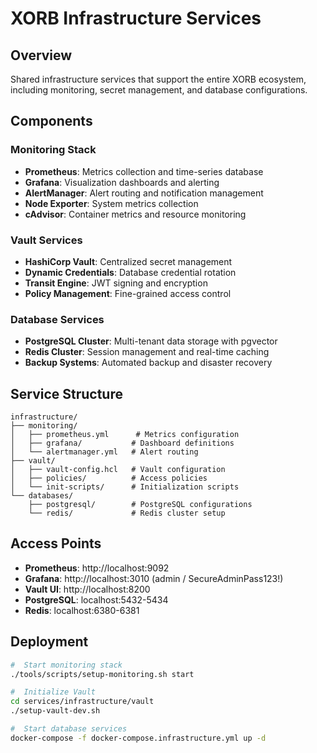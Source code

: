 #  XORB Infrastructure Services

##  Overview
Shared infrastructure services that support the entire XORB ecosystem, including monitoring, secret management, and database configurations.

##  Components

###  Monitoring Stack
- **Prometheus**: Metrics collection and time-series database
- **Grafana**: Visualization dashboards and alerting
- **AlertManager**: Alert routing and notification management
- **Node Exporter**: System metrics collection
- **cAdvisor**: Container metrics and resource monitoring

###  Vault Services
- **HashiCorp Vault**: Centralized secret management
- **Dynamic Credentials**: Database credential rotation
- **Transit Engine**: JWT signing and encryption
- **Policy Management**: Fine-grained access control

###  Database Services
- **PostgreSQL Cluster**: Multi-tenant data storage with pgvector
- **Redis Cluster**: Session management and real-time caching
- **Backup Systems**: Automated backup and disaster recovery

##  Service Structure
```
infrastructure/
├── monitoring/
│   ├── prometheus.yml      # Metrics configuration
│   ├── grafana/           # Dashboard definitions
│   └── alertmanager.yml   # Alert routing
├── vault/
│   ├── vault-config.hcl   # Vault configuration
│   ├── policies/          # Access policies
│   └── init-scripts/      # Initialization scripts
└── databases/
    ├── postgresql/        # PostgreSQL configurations
    └── redis/             # Redis cluster setup
```

##  Access Points
- **Prometheus**: http://localhost:9092
- **Grafana**: http://localhost:3010 (admin / SecureAdminPass123!)
- **Vault UI**: http://localhost:8200
- **PostgreSQL**: localhost:5432-5434
- **Redis**: localhost:6380-6381

##  Deployment
```bash
#  Start monitoring stack
./tools/scripts/setup-monitoring.sh start

#  Initialize Vault
cd services/infrastructure/vault
./setup-vault-dev.sh

#  Start database services
docker-compose -f docker-compose.infrastructure.yml up -d
```